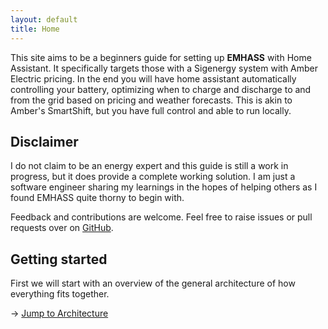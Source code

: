 ```yaml
---
layout: default
title: Home
---
```


This site aims to be a beginners guide for setting up **EMHASS** with Home Assistant. It
specifically targets those with a Sigenergy system with Amber Electric pricing. In the end you will
have home assistant automatically controlling your battery, optimizing when to charge and discharge
to and from the grid based on pricing and weather forecasts. This is akin to Amber's SmartShift,
but you have full control and able to run locally.

## Disclaimer

I do not claim to be an energy expert and this guide is still a work in progress, but it does provide a complete working solution. I am just a software engineer sharing my learnings in the hopes of helping others as I found EMHASS quite thorny to begin with.

Feedback and contributions are welcome. Feel free to raise issues or pull requests over on [GitHub](https://github.com/AnnableLab/annablelab.github.io).

## Getting started

First we will start with an overview of the general architecture of how everything fits together.

→ [Jump to Architecture](/pages/architecture)
